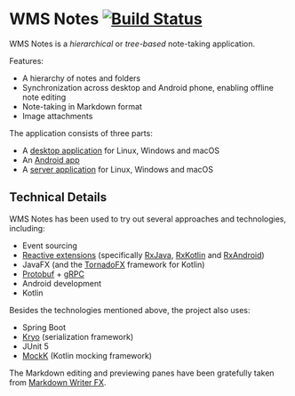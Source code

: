 # WMS Notes [![Build Status](https://travis-ci.org/scheleaap/wmsnotes-desktop-and-server.svg?branch=master)](https://travis-ci.org/scheleaap/wmsnotes-desktop-and-server)

WMS Notes is a *hierarchical* or *tree-based* note-taking application.

Features:
* A hierarchy of notes and folders
* Synchronization across desktop and Android phone, enabling offline note editing
* Note-taking in Markdown format
* Image attachments

The application consists of three parts:
* A [desktop application](desktop/README.md) for Linux, Windows and macOS
* An [Android app](https://github.com/scheleaap/wmsnotes-android)
* A [server application](server/README.md) for Linux, Windows and macOS

## Technical Details

WMS Notes has been used to try out several approaches and technologies, including:
* Event sourcing
* [Reactive extensions](http://reactivex.io/) (specifically [RxJava](https://www.google.com/search?client=firefox-b&q=rxjava), [RxKotlin](https://github.com/ReactiveX/RxKotlin) and [RxAndroid](https://github.com/ReactiveX/RxAndroid))
* JavaFX (and the [TornadoFX](https://tornadofx.io/) framework for Kotlin)
* [Protobuf](https://developers.google.com/protocol-buffers/) + [gRPC](https://grpc.io/)
* Android development
* Kotlin

Besides the technologies mentioned above, the project also uses:
* Spring Boot
* [Kryo](https://github.com/EsotericSoftware/kryo) (serialization framework)
* JUnit 5
* [MockK](https://mockk.io/) (Kotlin mocking framework)

The Markdown editing and previewing panes have been gratefully taken from [Markdown Writer FX](https://github.com/JFormDesigner/markdown-writer-fx).
